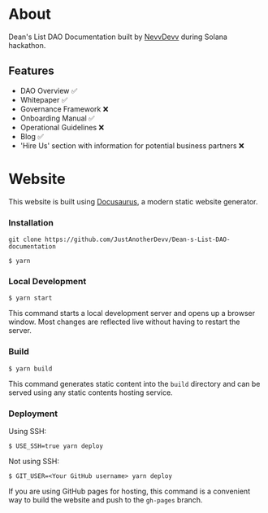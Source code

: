 # About

Dean's List DAO Documentation built by [NevvDevv](https://github.com/JustAnotherDevv) during Solana hackathon.

## Features

- DAO Overview ✅
- Whitepaper ✅
- Governance Framework ❌
- Onboarding Manual ✅
- Operational Guidelines ❌
- Blog ✅
- 'Hire Us' section with information for potential business partners ❌

# Website

This website is built using [Docusaurus](https://docusaurus.io/), a modern static website generator.

### Installation

```
git clone https://github.com/JustAnotherDevv/Dean-s-List-DAO-documentation

```

```
$ yarn
```

### Local Development

```
$ yarn start
```

This command starts a local development server and opens up a browser window. Most changes are reflected live without having to restart the server.

### Build

```
$ yarn build
```

This command generates static content into the `build` directory and can be served using any static contents hosting service.

### Deployment

Using SSH:

```
$ USE_SSH=true yarn deploy
```

Not using SSH:

```
$ GIT_USER=<Your GitHub username> yarn deploy
```

If you are using GitHub pages for hosting, this command is a convenient way to build the website and push to the `gh-pages` branch.
